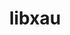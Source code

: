 ---
title: "libxau"
layout: cache
categories: [package, v0.18]
meta: {"versions": ["1.0.8"], "compilers": ["gcc@7.5.0"]}
spec_files: 
 - spec-0.json
spec_names:
 - 'libxau@1.0.8%gcc@7.5.0 arch=linux-ubuntu18.04-x86_64 ^pkgconf@1.8.0%gcc@7.5.0 arch=linux-ubuntu18.04-x86_64 ^util-macros@1.19.3%gcc@7.5.0 arch=linux-ubuntu18.04-x86_64 ^xproto@7.0.31%gcc@7.5.0 arch=linux-ubuntu18.04-x86_64'
---